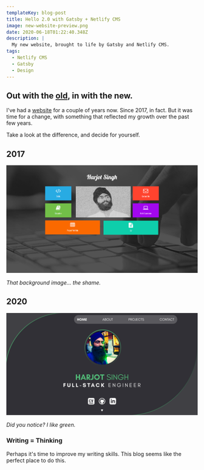 ```yaml
---
templateKey: blog-post
title: Hello 2.0 with Gatsby + Netlify CMS
image: new-website-preview.png
date: 2020-06-18T01:22:40.348Z
description: |
  My new website, brought to life by Gatsby and Netlify CMS.
tags:
  - Netlify CMS
  - Gatsby
  - Design
---
```

## Out with the [old](http://web.archive.org/web/20180831111543/https://harjot.me/), in with the new.

I've had a [website](http://web.archive.org/web/20180831111543/https://harjot.me/) for a couple of years now. Since 2017, in fact. But it was time for a change, with something that reflected my growth over the past few years. 

Take a look at the difference, and decide for yourself.

## 2017

![Old website image](old-website.png "Old website")

*That background image... the shame.*

## 2020

![New website image](new-website-preview.png "New website")

*Did you notice? I like green.*

### Writing = Thinking

Perhaps it's time to improve my writing skills. This blog seems like the perfect place to do this.
